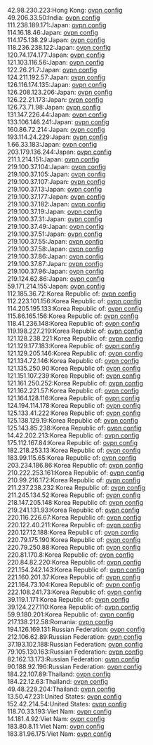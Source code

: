 42.98.230.223:Hong Kong: [ovpn config](vpn/42_98_230_223.ovpn)  
49.206.33.50:India: [ovpn config](vpn/49_206_33_50.ovpn)  
111.238.189.171:Japan: [ovpn config](vpn/111_238_189_171.ovpn)  
114.16.18.46:Japan: [ovpn config](vpn/114_16_18_46.ovpn)  
114.175.138.29:Japan: [ovpn config](vpn/114_175_138_29.ovpn)  
118.236.238.122:Japan: [ovpn config](vpn/118_236_238_122.ovpn)  
120.74.174.177:Japan: [ovpn config](vpn/120_74_174_177.ovpn)  
121.103.116.56:Japan: [ovpn config](vpn/121_103_116_56.ovpn)  
122.26.21.7:Japan: [ovpn config](vpn/122_26_21_7.ovpn)  
124.211.192.57:Japan: [ovpn config](vpn/124_211_192_57.ovpn)  
126.116.174.135:Japan: [ovpn config](vpn/126_116_174_135.ovpn)  
126.208.123.206:Japan: [ovpn config](vpn/126_208_123_206.ovpn)  
126.22.21.173:Japan: [ovpn config](vpn/126_22_21_173.ovpn)  
126.73.71.98:Japan: [ovpn config](vpn/126_73_71_98.ovpn)  
131.147.226.44:Japan: [ovpn config](vpn/131_147_226_44.ovpn)  
133.106.146.241:Japan: [ovpn config](vpn/133_106_146_241.ovpn)  
160.86.72.214:Japan: [ovpn config](vpn/160_86_72_214.ovpn)  
193.114.24.229:Japan: [ovpn config](vpn/193_114_24_229.ovpn)  
1.66.33.183:Japan: [ovpn config](vpn/1_66_33_183.ovpn)  
203.179.136.244:Japan: [ovpn config](vpn/203_179_136_244.ovpn)  
211.1.214.151:Japan: [ovpn config](vpn/211_1_214_151.ovpn)  
219.100.37.104:Japan: [ovpn config](vpn/219_100_37_104.ovpn)  
219.100.37.105:Japan: [ovpn config](vpn/219_100_37_105.ovpn)  
219.100.37.107:Japan: [ovpn config](vpn/219_100_37_107.ovpn)  
219.100.37.13:Japan: [ovpn config](vpn/219_100_37_13.ovpn)  
219.100.37.177:Japan: [ovpn config](vpn/219_100_37_177.ovpn)  
219.100.37.182:Japan: [ovpn config](vpn/219_100_37_182.ovpn)  
219.100.37.19:Japan: [ovpn config](vpn/219_100_37_19.ovpn)  
219.100.37.31:Japan: [ovpn config](vpn/219_100_37_31.ovpn)  
219.100.37.49:Japan: [ovpn config](vpn/219_100_37_49.ovpn)  
219.100.37.51:Japan: [ovpn config](vpn/219_100_37_51.ovpn)  
219.100.37.55:Japan: [ovpn config](vpn/219_100_37_55.ovpn)  
219.100.37.58:Japan: [ovpn config](vpn/219_100_37_58.ovpn)  
219.100.37.86:Japan: [ovpn config](vpn/219_100_37_86.ovpn)  
219.100.37.87:Japan: [ovpn config](vpn/219_100_37_87.ovpn)  
219.100.37.96:Japan: [ovpn config](vpn/219_100_37_96.ovpn)  
219.124.62.86:Japan: [ovpn config](vpn/219_124_62_86.ovpn)  
59.171.214.155:Japan: [ovpn config](vpn/59_171_214_155.ovpn)  
112.185.36.72:Korea Republic of: [ovpn config](vpn/112_185_36_72.ovpn)  
112.223.101.156:Korea Republic of: [ovpn config](vpn/112_223_101_156.ovpn)  
114.205.195.133:Korea Republic of: [ovpn config](vpn/114_205_195_133.ovpn)  
115.86.165.156:Korea Republic of: [ovpn config](vpn/115_86_165_156.ovpn)  
118.41.236.148:Korea Republic of: [ovpn config](vpn/118_41_236_148.ovpn)  
119.198.227.219:Korea Republic of: [ovpn config](vpn/119_198_227_219.ovpn)  
121.128.238.221:Korea Republic of: [ovpn config](vpn/121_128_238_221.ovpn)  
121.129.177.183:Korea Republic of: [ovpn config](vpn/121_129_177_183.ovpn)  
121.129.205.146:Korea Republic of: [ovpn config](vpn/121_129_205_146.ovpn)  
121.134.72.146:Korea Republic of: [ovpn config](vpn/121_134_72_146.ovpn)  
121.135.250.90:Korea Republic of: [ovpn config](vpn/121_135_250_90.ovpn)  
121.151.107.239:Korea Republic of: [ovpn config](vpn/121_151_107_239.ovpn)  
121.161.250.252:Korea Republic of: [ovpn config](vpn/121_161_250_252.ovpn)  
121.162.221.57:Korea Republic of: [ovpn config](vpn/121_162_221_57.ovpn)  
121.164.128.116:Korea Republic of: [ovpn config](vpn/121_164_128_116.ovpn)  
124.194.114.178:Korea Republic of: [ovpn config](vpn/124_194_114_178.ovpn)  
125.133.41.222:Korea Republic of: [ovpn config](vpn/125_133_41_222.ovpn)  
125.138.129.19:Korea Republic of: [ovpn config](vpn/125_138_129_19.ovpn)  
125.143.85.238:Korea Republic of: [ovpn config](vpn/125_143_85_238.ovpn)  
14.42.202.213:Korea Republic of: [ovpn config](vpn/14_42_202_213.ovpn)  
175.112.167.84:Korea Republic of: [ovpn config](vpn/175_112_167_84.ovpn)  
182.218.253.13:Korea Republic of: [ovpn config](vpn/182_218_253_13.ovpn)  
183.99.115.65:Korea Republic of: [ovpn config](vpn/183_99_115_65.ovpn)  
203.234.186.86:Korea Republic of: [ovpn config](vpn/203_234_186_86.ovpn)  
210.222.253.161:Korea Republic of: [ovpn config](vpn/210_222_253_161.ovpn)  
210.99.216.172:Korea Republic of: [ovpn config](vpn/210_99_216_172.ovpn)  
211.237.238.232:Korea Republic of: [ovpn config](vpn/211_237_238_232.ovpn)  
211.245.134.52:Korea Republic of: [ovpn config](vpn/211_245_134_52.ovpn)  
218.147.205.148:Korea Republic of: [ovpn config](vpn/218_147_205_148.ovpn)  
219.241.131.93:Korea Republic of: [ovpn config](vpn/219_241_131_93.ovpn)  
220.116.226.67:Korea Republic of: [ovpn config](vpn/220_116_226_67.ovpn)  
220.122.40.211:Korea Republic of: [ovpn config](vpn/220_122_40_211.ovpn)  
220.127.12.188:Korea Republic of: [ovpn config](vpn/220_127_12_188.ovpn)  
220.79.175.190:Korea Republic of: [ovpn config](vpn/220_79_175_190.ovpn)  
220.79.250.88:Korea Republic of: [ovpn config](vpn/220_79_250_88.ovpn)  
220.81.170.8:Korea Republic of: [ovpn config](vpn/220_81_170_8.ovpn)  
220.84.82.220:Korea Republic of: [ovpn config](vpn/220_84_82_220.ovpn)  
221.154.242.143:Korea Republic of: [ovpn config](vpn/221_154_242_143.ovpn)  
221.160.201.37:Korea Republic of: [ovpn config](vpn/221_160_201_37.ovpn)  
221.164.73.104:Korea Republic of: [ovpn config](vpn/221_164_73_104.ovpn)  
222.108.241.73:Korea Republic of: [ovpn config](vpn/222_108_241_73.ovpn)  
39.119.1.171:Korea Republic of: [ovpn config](vpn/39_119_1_171.ovpn)  
39.124.227.110:Korea Republic of: [ovpn config](vpn/39_124_227_110.ovpn)  
59.9.180.201:Korea Republic of: [ovpn config](vpn/59_9_180_201.ovpn)  
217.138.212.58:Romania: [ovpn config](vpn/217_138_212_58.ovpn)  
194.126.169.131:Russian Federation: [ovpn config](vpn/194_126_169_131.ovpn)  
212.106.62.89:Russian Federation: [ovpn config](vpn/212_106_62_89.ovpn)  
37.193.102.188:Russian Federation: [ovpn config](vpn/37_193_102_188.ovpn)  
79.105.130.163:Russian Federation: [ovpn config](vpn/79_105_130_163.ovpn)  
82.162.13.173:Russian Federation: [ovpn config](vpn/82_162_13_173.ovpn)  
90.188.92.196:Russian Federation: [ovpn config](vpn/90_188_92_196.ovpn)  
184.22.107.89:Thailand: [ovpn config](vpn/184_22_107_89.ovpn)  
184.22.12.63:Thailand: [ovpn config](vpn/184_22_12_63.ovpn)  
49.48.229.204:Thailand: [ovpn config](vpn/49_48_229_204.ovpn)  
13.50.47.231:United States: [ovpn config](vpn/13_50_47_231.ovpn)  
152.42.214.54:United States: [ovpn config](vpn/152_42_214_54.ovpn)  
118.70.33.193:Viet Nam: [ovpn config](vpn/118_70_33_193.ovpn)  
14.181.4.92:Viet Nam: [ovpn config](vpn/14_181_4_92.ovpn)  
183.80.8.11:Viet Nam: [ovpn config](vpn/183_80_8_11.ovpn)  
183.81.96.175:Viet Nam: [ovpn config](vpn/183_81_96_175.ovpn)  
